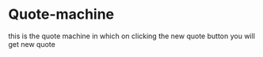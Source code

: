 # Quote-machine
this is the quote machine in which on clicking the new quote button you will get new quote
